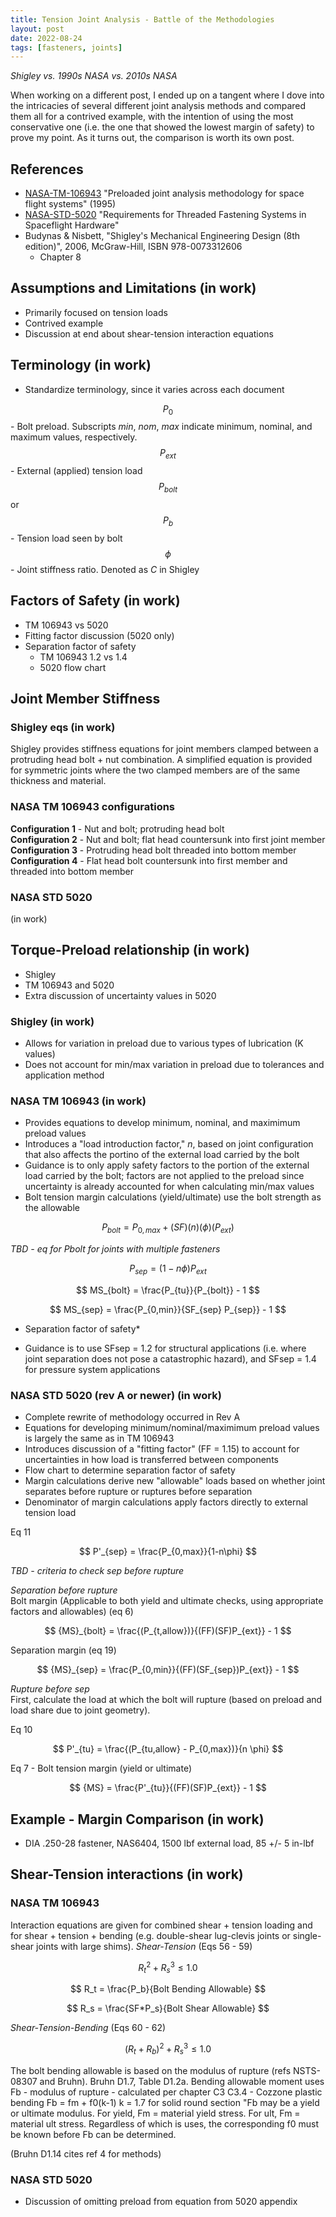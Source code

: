 ```yaml
---
title: Tension Joint Analysis - Battle of the Methodologies
layout: post
date: 2022-08-24
tags: [fasteners, joints]
---
```


*Shigley vs. 1990s NASA vs. 2010s NASA*

When working on a different post, I ended up on a tangent where I dove into the intricacies of several different joint analysis methods and compared them all for a contrived example, with the intention of using the most conservative one (i.e. the one that showed the lowest margin of safety) to prove my point. As it turns out, the comparison is worth its own post.

## References
- [NASA-TM-106943](https://ntrs.nasa.gov/citations/19960012183) "Preloaded joint analysis methodology for space flight systems" (1995)
- [NASA-STD-5020](https://standards.nasa.gov/standard/nasa/nasa-std-5020) "Requirements for Threaded Fastening Systems in Spaceflight Hardware"
- Budynas & Nisbett, "Shigley's Mechanical Engineering Design (8th edition)", 2006, McGraw-Hill, ISBN 978-0073312606 
  - Chapter 8

## Assumptions and Limitations (in work)
- Primarily focused on tension loads
- Contrived example
- Discussion at end about shear-tension interaction equations

## Terminology (in work)
- Standardize terminology, since it varies across each document

$$ P_0 $$ - Bolt preload. Subscripts *min*, *nom*, *max* indicate minimum, nominal, and maximum values, respectively.  
$$ P_{ext} $$ - External (applied) tension load  
$$ P_{bolt} $$ or $$ P_b $$ - Tension load seen by bolt  
$$ \phi $$ - Joint stiffness ratio. Denoted as *C* in Shigley

## Factors of Safety (in work)
- TM 106943 vs 5020
- Fitting factor discussion (5020 only)
- Separation factor of safety
  - TM 106943 1.2 vs 1.4
  - 5020 flow chart

## Joint Member Stiffness  
### Shigley eqs (in work)
Shigley provides stiffness equations for joint members clamped between a protruding head bolt + nut combination. A simplified equation is provided for symmetric joints where the two clamped members are of the same thickness and material.

### NASA TM 106943 configurations  
**Configuration 1** - Nut and bolt; protruding head bolt  
**Configuration 2** - Nut and bolt; flat head countersunk into first joint member  
**Configuration 3** - Protruding head bolt threaded into bottom member  
**Configuration 4** - Flat head bolt countersunk into first member and threaded into bottom member

### NASA STD 5020
(in work)

## Torque-Preload relationship (in work)
- Shigley
- TM 106943 and 5020
- Extra discussion of uncertainty values in 5020

### Shigley (in work)
- Allows for variation in preload due to various types of lubrication (K values)
- Does not account for min/max variation in preload due to tolerances and application method

### NASA TM 106943 (in work)
- Provides equations to develop minimum, nominal, and maximimum preload values
- Introduces a "load introduction factor," *n*, based on joint configuration that also affects the portino of the external load carried by the bolt
- Guidance is to only apply safety factors to the portion of the external load carried by the bolt; factors are not applied to the preload since uncertainty is already accounted for when calculating min/max values
- Bolt tension margin calculations (yield/ultimate) use the bolt strength as the allowable

$$ P_{bolt} = P_{0,max} + (SF)(n)(\phi)(P_{ext}) $$

*TBD - eq for Pbolt for joints with multiple fasteners*

$$ P_{sep} = (1-n\phi)P_{ext} $$

$$ MS_{bolt} = \frac{P_{tu}}{P_{bolt}} - 1 $$

$$ MS_{sep} = \frac{P_{0,min}}{SF_{sep} P_{sep}} - 1 $$

* Separation factor of safety*
- Guidance is to use SFsep = 1.2 for structural applications (i.e. where joint separation does not pose a catastrophic hazard), and SFsep = 1.4 for pressure system applications

### NASA STD 5020 (rev A or newer) (in work)
- Complete rewrite of methodology occurred in Rev A
- Equations for developing minimum/nominal/maximimum preload values is largely the same as in TM 106943
- Introduces discussion of a "fitting factor" (FF = 1.15) to account for uncertainties in how load is transferred between components
- Flow chart to determine separation factor of safety
- Margin calculations derive new "allowable" loads based on whether joint separates before rupture or ruptures before separation
- Denominator of margin calculations apply factors directly to external tension load

Eq 11

$$ P'_{sep} = \frac{P_{0,max}}{1-n\phi} $$

*TBD - criteria to check sep before rupture*

*Separation before rupture*  
Bolt margin (Applicable to both yield and ultimate checks, using appropriate factors and allowables) (eq 6)

$$ {MS}_{bolt} = \frac{(P_{t,allow})}{(FF)(SF)P_{ext}} - 1 $$

Separation margin (eq 19)

$$ {MS}_{sep} = \frac{P_{0,min}}{(FF)(SF_{sep})P_{ext}} - 1 $$

*Rupture before sep*  
First, calculate the load at which the bolt will rupture (based on preload and load share due to joint geometry).

Eq 10

$$ P'_{tu} = \frac{(P_{tu,allow} - P_{0,max})}{n \phi} $$

Eq 7 - Bolt tension margin (yield or ultimate)

$$ {MS} = \frac{P'_{tu}}{(FF)(SF)P_{ext}} - 1 $$

## Example - Margin Comparison (in work)
- DIA .250-28 fastener, NAS6404, 1500 lbf external load, 85 +/- 5 in-lbf

## Shear-Tension interactions (in work)
### NASA TM 106943
Interaction equations are given for combined shear + tension loading and for shear + tension + bending (e.g. double-shear lug-clevis joints or single-shear joints with large shims).
*Shear-Tension* (Eqs 56 - 59)

$$ R_t^2 + R_s^3 \le 1.0 $$

$$ R_t = \frac{P_b}{Bolt Bending Allowable} $$

$$ R_s = \frac{SF*P_s}{Bolt Shear Allowable} $$  

*Shear-Tension-Bending* (Eqs 60 - 62)

$$ (R_t + R_b)^2 + R_s^3 \le 1.0 $$

The bolt bending allowable is based on the modulus of rupture (refs NSTS-08307 and Bruhn).
Bruhn D1.7, Table D1.2a. Bending allowable moment uses Fb - modulus of rupture - calculated per chapter C3
C3.4 - Cozzone plastic bending
Fb = fm + f0(k-1)
k = 1.7 for solid round section
"Fb may be a yield or ultimate modulus. For yield, Fm = material yield stress. For ult, Fm = material ult stress. Regardless of which is uses, the corresponding f0 must be known before Fb can be determined.

(Bruhn D1.14 cites ref 4 for methods)


### NASA STD 5020
- Discussion of omitting preload from equation from 5020 appendix